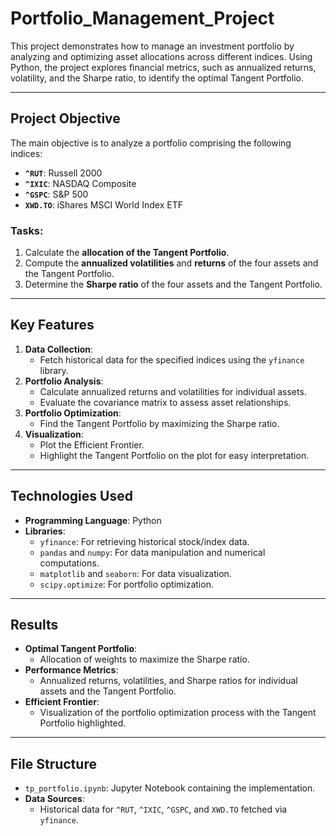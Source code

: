 # Portfolio_Management_Project

This project demonstrates how to manage an investment portfolio by analyzing and optimizing asset allocations across different indices. Using Python, the project explores financial metrics, such as annualized returns, volatility, and the Sharpe ratio, to identify the optimal Tangent Portfolio.

---

## **Project Objective**

The main objective is to analyze a portfolio comprising the following indices:
- **`^RUT`**: Russell 2000
- **`^IXIC`**: NASDAQ Composite
- **`^GSPC`**: S&P 500
- **`XWD.TO`**: iShares MSCI World Index ETF

### Tasks:
1. Calculate the **allocation of the Tangent Portfolio**.
2. Compute the **annualized volatilities** and **returns** of the four assets and the Tangent Portfolio.
3. Determine the **Sharpe ratio** of the four assets and the Tangent Portfolio.

---

## **Key Features**
1. **Data Collection**:
   - Fetch historical data for the specified indices using the `yfinance` library.
2. **Portfolio Analysis**:
   - Calculate annualized returns and volatilities for individual assets.
   - Evaluate the covariance matrix to assess asset relationships.
3. **Portfolio Optimization**:
   - Find the Tangent Portfolio by maximizing the Sharpe ratio.
4. **Visualization**:
   - Plot the Efficient Frontier.
   - Highlight the Tangent Portfolio on the plot for easy interpretation.

---

## **Technologies Used**
- **Programming Language**: Python
- **Libraries**:
  - `yfinance`: For retrieving historical stock/index data.
  - `pandas` and `numpy`: For data manipulation and numerical computations.
  - `matplotlib` and `seaborn`: For data visualization.
  - `scipy.optimize`: For portfolio optimization.

---

## **Results**
- **Optimal Tangent Portfolio**:
  - Allocation of weights to maximize the Sharpe ratio.
- **Performance Metrics**:
  - Annualized returns, volatilities, and Sharpe ratios for individual assets and the Tangent Portfolio.
- **Efficient Frontier**:
  - Visualization of the portfolio optimization process with the Tangent Portfolio highlighted.

---

## **File Structure**
- `tp_portfolio.ipynb`: Jupyter Notebook containing the implementation.
- **Data Sources**:
  - Historical data for `^RUT`, `^IXIC`, `^GSPC`, and `XWD.TO` fetched via `yfinance`.
